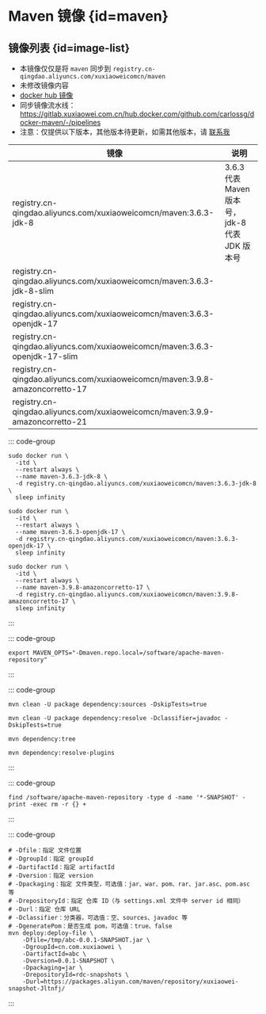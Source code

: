 # Maven 镜像 {id=maven}

## 镜像列表 {id=image-list}

- 本镜像仅仅是将 `maven` 同步到 `registry.cn-qingdao.aliyuncs.com/xuxiaoweicomcn/maven`
- 未修改镜像内容
- [docker hub 镜像](https://hub.docker.com/_/maven)
- 同步镜像流水线：https://gitlab.xuxiaowei.com.cn/hub.docker.com/github.com/carlossg/docker-maven/-/pipelines
- 注意：仅提供以下版本，其他版本待更新，如需其他版本，请 [联系我](../../../guide/website.md)

| 镜像                                                                            | 说明                                  |
|-------------------------------------------------------------------------------|-------------------------------------|
| registry.cn-qingdao.aliyuncs.com/xuxiaoweicomcn/maven:3.6.3-jdk-8             | 3.6.3 代表 Maven 版本号，jdk-8 代表 JDK 版本号 |
| registry.cn-qingdao.aliyuncs.com/xuxiaoweicomcn/maven:3.6.3-jdk-8-slim        |                                     |
| registry.cn-qingdao.aliyuncs.com/xuxiaoweicomcn/maven:3.6.3-openjdk-17        |                                     |
| registry.cn-qingdao.aliyuncs.com/xuxiaoweicomcn/maven:3.6.3-openjdk-17-slim   |                                     |
| registry.cn-qingdao.aliyuncs.com/xuxiaoweicomcn/maven:3.9.8-amazoncorretto-17 |                                     |
| registry.cn-qingdao.aliyuncs.com/xuxiaoweicomcn/maven:3.9.9-amazoncorretto-21 |                                     |

::: code-group

```shell [maven:3.6.3-jdk-8]
sudo docker run \
  -itd \
  --restart always \
  --name maven-3.6.3-jdk-8 \
  -d registry.cn-qingdao.aliyuncs.com/xuxiaoweicomcn/maven:3.6.3-jdk-8 \
  sleep infinity
```

```shell [maven:3.6.3-openjdk-17]
sudo docker run \
  -itd \
  --restart always \
  --name maven-3.6.3-openjdk-17 \
  -d registry.cn-qingdao.aliyuncs.com/xuxiaoweicomcn/maven:3.6.3-openjdk-17 \
  sleep infinity
```

```shell [maven:3.9.8-amazoncorretto-17]
sudo docker run \
  -itd \
  --restart always \
  --name maven-3.9.8-amazoncorretto-17 \
  -d registry.cn-qingdao.aliyuncs.com/xuxiaoweicomcn/maven:3.9.8-amazoncorretto-17 \
  sleep infinity
```

:::

::: code-group

```shell [本地仓库位置]
export MAVEN_OPTS="-Dmaven.repo.local=/software/apache-maven-repository"
```

:::

::: code-group

```shell [下载源码]
mvn clean -U package dependency:sources -DskipTests=true
```

```shell [下载文档]
mvn clean -U package dependency:resolve -Dclassifier=javadoc -DskipTests=true
```

```shell [依赖分析]
mvn dependency:tree
```

```shell [插件依赖分析]
mvn dependency:resolve-plugins
```

:::

::: code-group

```shell [刪除快照]
find /software/apache-maven-repository -type d -name '*-SNAPSHOT' -print -exec rm -r {} +
```

:::

::: code-group

```shell [上传 jar]
# -Dfile：指定 文件位置
# -DgroupId：指定 groupId
# -DartifactId：指定 artifactId
# -Dversion：指定 version
# -Dpackaging：指定 文件类型，可选值：jar、war、pom、rar、jar.asc、pom.asc 等
# -DrepositoryId：指定 仓库 ID（与 settings.xml 文件中 server id 相同）
# -Durl：指定 仓库 URL
# -Dclassifier：分类器，可选值：空、sources、javadoc 等
# -DgeneratePom：是否生成 pom，可选值：true、false
mvn deploy:deploy-file \
	-Dfile=/tmp/abc-0.0.1-SNAPSHOT.jar \
	-DgroupId=cn.com.xuxiaowei \
    -DartifactId=abc \
    -Dversion=0.0.1-SNAPSHOT \
    -Dpackaging=jar \
    -DrepositoryId=rdc-snapshots \
    -Durl=https://packages.aliyun.com/maven/repository/xuxiaowei-snapshot-Jltnfj/
```

:::

<style>

._image_registry_cn-qingdao_aliyuncs_com_xuxiaoweicomcn_maven table tr th:nth-child(1), 
._image_registry_cn-qingdao_aliyuncs_com_xuxiaoweicomcn_maven table tr td:nth-child(1) {
    min-width: 575px;
}

._image_registry_cn-qingdao_aliyuncs_com_xuxiaoweicomcn_maven table tr th:nth-child(2), 
._image_registry_cn-qingdao_aliyuncs_com_xuxiaoweicomcn_maven table tr td:nth-child(2) {
    min-width: 335px;
}

</style>